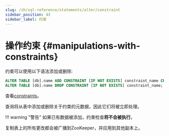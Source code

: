 ```yaml
---
slug: /zh/sql-reference/statements/alter/constraint
sidebar_position: 43
sidebar_label: 约束
---
```


# 操作约束 {#manipulations-with-constraints}

约束可以使用以下语法添加或删除:

``` sql
ALTER TABLE [db].name ADD CONSTRAINT [IF NOT EXISTS] constraint_name CHECK expression;
ALTER TABLE [db].name DROP CONSTRAINT [IF NOT EXISTS] constraint_name;
```

查看[constraints](../../../sql-reference/statements/create/table.mdx#constraints)。

查询将从表中添加或删除关于约束的元数据，因此它们将被立即处理。

!!! warning "警告"
    如果已有数据被添加，约束检查**将不会被执行**。

复制表上的所有更改都会被广播到ZooKeeper，并应用到其他副本上。
